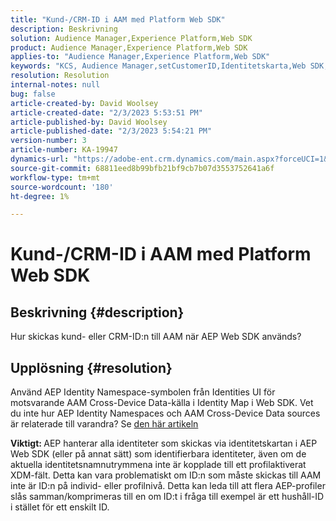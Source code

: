 ```yaml
---
title: "Kund-/CRM-ID i AAM med Platform Web SDK"
description: Beskrivning
solution: Audience Manager,Experience Platform,Web SDK
product: Audience Manager,Experience Platform,Web SDK
applies-to: "Audience Manager,Experience Platform,Web SDK"
keywords: "KCS, Audience Manager,setCustomerID,Identitetskarta,Web SDK,AEP,CRM ID "
resolution: Resolution
internal-notes: null
bug: false
article-created-by: David Woolsey
article-created-date: "2/3/2023 5:53:51 PM"
article-published-by: David Woolsey
article-published-date: "2/3/2023 5:54:21 PM"
version-number: 3
article-number: KA-19947
dynamics-url: "https://adobe-ent.crm.dynamics.com/main.aspx?forceUCI=1&pagetype=entityrecord&etn=knowledgearticle&id=3cd8ddb5-eba3-ed11-aad1-6045bd0065f9"
source-git-commit: 68811eed8b99bfb21bf9cb7b07d3553752641a6f
workflow-type: tm+mt
source-wordcount: '180'
ht-degree: 1%

---
```


# Kund-/CRM-ID i AAM med Platform Web SDK

## Beskrivning {#description}


Hur skickas kund- eller CRM-ID:n till AAM när AEP Web SDK används?


## Upplösning {#resolution}


Använd AEP Identity Namespace-symbolen från Identities UI för motsvarande AAM Cross-Device Data-källa i Identity Map i Web SDK. Vet du inte hur AEP Identity Namespaces och AAM Cross-Device Data sources är relaterade till varandra? Se [den här artikeln](https://experienceleague.adobe.com/docs/experience-cloud-kcs/kbarticles/KA-21305.html)

<b>Viktigt: </b>AEP hanterar alla identiteter som skickas via identitetskartan i AEP Web SDK (eller på annat sätt) som identifierbara identiteter, även om de aktuella identitetsnamnutrymmena inte är kopplade till ett profilaktiverat XDM-fält. Detta kan vara problematiskt om ID:n som måste skickas till AAM inte är ID:n på individ- eller profilnivå. Detta kan leda till att flera AEP-profiler slås samman/komprimeras till en om ID:t i fråga till exempel är ett hushåll-ID i stället för ett enskilt ID.
